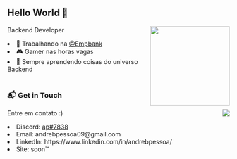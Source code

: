 ## Hello World 👋</br>

<div align="center">
  <img height="180em" align="right" src="https://github-readme-stats-drab-nine.vercel.app/api?username=andrebpessoa&show_icons=true&count_private=true&title_color=6366f1&text_color=ffffff&icon_color=6366f1&bg_color=90,22272E,2E3251&hide_border=true"/>
  <div align="left" style="display: inline_block">
    <p>Backend Developer</p>
    <li>💼 Trabalhando na <a href="https://github.com/empbank">@Empbank</a></li>
    <li>🎮 Gamer nas horas vagas</li>
    <li>📖 Sempre aprendendo coisas do universo Backend</li>
  </div>
</div>

<br>

### 📬 **Get in Touch**

<div align="center">
  <img align="right" src="https://github-readme-stats-drab-nine.vercel.app/api/top-langs/?username=andrebpessoa&langs_count=10&title_color=6366f1&text_color=ffffff&icon_color=6366f1&bg_color=90,22272E,2E3251&hide_border=true&locale=en&custom_title=Top%20%Languages&layout=compact"/>
  <div align="left" style="display: inline_block">
    <p>Entre em contato :)</p>
    <li>Discord: <a href="https://discord.com/users/206494368289259521/">ap#7838</a></li>
    <li>Email: andrebpessoa09@gmail.com</li>
    <li>LinkedIn: https://www.linkedin.com/in/andrebpessoa/</li>
    <li>Site: soon™</li>
  </div>
</div>
